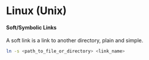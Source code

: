 # Linux (Unix)

#### Soft/Symbolic Links

A soft link is a link to another directory, plain and simple.

```bash
ln -s <path_to_file_or_directory> <link_name>
```
